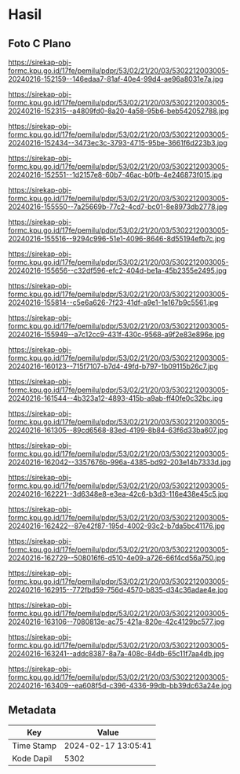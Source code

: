 # Hasil

## Foto C Plano

https://sirekap-obj-formc.kpu.go.id/17fe/pemilu/pdpr/53/02/21/20/03/5302212003005-20240216-152159--146edaa7-81af-40e4-99d4-ae96a8031e7a.jpg

https://sirekap-obj-formc.kpu.go.id/17fe/pemilu/pdpr/53/02/21/20/03/5302212003005-20240216-152315--a4809fd0-8a20-4a58-95b6-beb542052788.jpg

https://sirekap-obj-formc.kpu.go.id/17fe/pemilu/pdpr/53/02/21/20/03/5302212003005-20240216-152434--3473ec3c-3793-4715-95be-3661f6d223b3.jpg

https://sirekap-obj-formc.kpu.go.id/17fe/pemilu/pdpr/53/02/21/20/03/5302212003005-20240216-152551--1d2157e8-60b7-46ac-b0fb-4e246873f015.jpg

https://sirekap-obj-formc.kpu.go.id/17fe/pemilu/pdpr/53/02/21/20/03/5302212003005-20240216-155550--7a25669b-77c2-4cd7-bc01-8e8973db2778.jpg

https://sirekap-obj-formc.kpu.go.id/17fe/pemilu/pdpr/53/02/21/20/03/5302212003005-20240216-155516--9294c996-51e1-4096-8646-8d55194efb7c.jpg

https://sirekap-obj-formc.kpu.go.id/17fe/pemilu/pdpr/53/02/21/20/03/5302212003005-20240216-155656--c32df596-efc2-404d-be1a-45b2355e2495.jpg

https://sirekap-obj-formc.kpu.go.id/17fe/pemilu/pdpr/53/02/21/20/03/5302212003005-20240216-155814--c5e6a626-7f23-41df-a9e1-1e167b9c5561.jpg

https://sirekap-obj-formc.kpu.go.id/17fe/pemilu/pdpr/53/02/21/20/03/5302212003005-20240216-155949--a7c12cc9-431f-430c-9568-a9f2e83e896e.jpg

https://sirekap-obj-formc.kpu.go.id/17fe/pemilu/pdpr/53/02/21/20/03/5302212003005-20240216-160123--715f7107-b7d4-49fd-b797-1b09115b26c7.jpg

https://sirekap-obj-formc.kpu.go.id/17fe/pemilu/pdpr/53/02/21/20/03/5302212003005-20240216-161544--4b323a12-4893-415b-a9ab-ff40fe0c32bc.jpg

https://sirekap-obj-formc.kpu.go.id/17fe/pemilu/pdpr/53/02/21/20/03/5302212003005-20240216-161305--89cd6568-83ed-4199-8b84-63f6d33ba607.jpg

https://sirekap-obj-formc.kpu.go.id/17fe/pemilu/pdpr/53/02/21/20/03/5302212003005-20240216-162042--3357676b-996a-4385-bd92-203e14b7333d.jpg

https://sirekap-obj-formc.kpu.go.id/17fe/pemilu/pdpr/53/02/21/20/03/5302212003005-20240216-162221--3d6348e8-e3ea-42c6-b3d3-116e438e45c5.jpg

https://sirekap-obj-formc.kpu.go.id/17fe/pemilu/pdpr/53/02/21/20/03/5302212003005-20240216-162422--87e42f87-195d-4002-93c2-b7da5bc41176.jpg

https://sirekap-obj-formc.kpu.go.id/17fe/pemilu/pdpr/53/02/21/20/03/5302212003005-20240216-162729--508016f6-d510-4e09-a726-66f4cd56a750.jpg

https://sirekap-obj-formc.kpu.go.id/17fe/pemilu/pdpr/53/02/21/20/03/5302212003005-20240216-162915--772fbd59-756d-4570-b835-d34c36adae4e.jpg

https://sirekap-obj-formc.kpu.go.id/17fe/pemilu/pdpr/53/02/21/20/03/5302212003005-20240216-163106--7080813e-ac75-421a-820e-42c4129bc577.jpg

https://sirekap-obj-formc.kpu.go.id/17fe/pemilu/pdpr/53/02/21/20/03/5302212003005-20240216-163241--addc8387-8a7a-408c-84db-65c11f7aa4db.jpg

https://sirekap-obj-formc.kpu.go.id/17fe/pemilu/pdpr/53/02/21/20/03/5302212003005-20240216-163409--ea608f5d-c396-4336-99db-bb39dc63a24e.jpg


## Metadata

| Key        | Value               |
| ---------- | ------------------- |
| Time Stamp | 2024-02-17 13:05:41 |
| Kode Dapil | 5302                |



